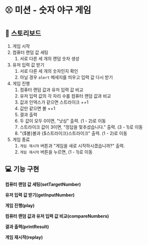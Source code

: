# ⚾ 미션 - 숫자 야구 게임

## 📝 스토리보드

1.  게임 시작
   1. 컴퓨터 랜덤 값 세팅
      1.  서로 다른 세 개의 랜덤 숫자 생성
   2. 유저 입력 값 받기
      1. 서로 다른 세 개의 숫자인지 확인
      2. 아닐 경우 `alert` 메세지를 띄우고 입력 값 다시 받기 
2.  게임 진행
    1.  컴퓨터 랜덤 값과 유저 입력 값 비교
       1. 유저 입력 값의 각 자리 수를 컴퓨터 랜덤 값과 비교
       2. 값과 인덱스가 같으면 스트라이크 ++1
       3. 값만 같으면 볼 ++1
    2.  결과 출력
       1. 두 값이 모두 0이면, "낫싱" 출력.  (1 - 2)로 이동
       2. 스트라이크 값이 3이면,  "정답을 맟추셨습니다." 출력. (3 - 1)로 이동
       3. "{$볼}볼과 {$스트라이크}스트라이크" 출력.  (1 - 2)로 이동
3.  게임 종료
    1.  `게임 재시작` 버튼과 "게임을 새로 시작하시겠습니까?" 출력.
    2.   `게임 재시작` 버튼을 누르면,  (1 - 1)로 이동

## 💻 기능 구현 

**컴퓨터 랜덤 값 세팅(setTargetNumber)**

**유저 입력 값 받기(getInputNumber)**

**게임 진행(play)**

**컴퓨터 랜덤 값과 유저 입력 값 비교(compareNumbers)**

**결과 출력(printResult)**

**게임 재시작(replay)**


